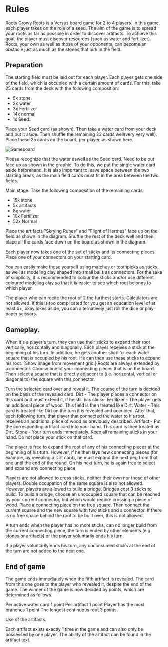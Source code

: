 # Rules

Roots Growy Roots is a Versus board game for 2 to 4 players.
In this game, each player takes on the role of a seed. The aim of the game is to spread your roots as far as possible in order to discover artifacts.
To achieve this goal, the player must discover resources (such as water and fertilizer). Roots, your own as well as those of your opponents, can become an obstacle just as much as the stones that lurk in the field.

## Preparation
The starting field must be laid out for each player.
Each player gets one side of the field, which is occupied with a certain amount of cards. For this, take 25 cards from the deck with the following composition:

 - 5x stone
 - 2x water
 - 3x Fertilizer
 - 14x normal
 - 1x Seed..

Place your Seed card (as shown). Then take a water card from your deck and put it aside. Then shuffle the remaining 23 cards well(very very well).
Place these 25 cards on the board, per player, as shown here.

![Gameboard](https://hs-furtwangen.github.io/RootsGrowyRoots/img/board_2player_en.png)

Please recognize that the water aswell as the Seed card. Need to be put face up as shown in the graphic. To do this, we put the single water card aside beforehand.
It is also important to leave space between the two starting areas, as the main field cards must fit in the area between the two fields.

Main stage:
Take the following composition of the remaining cards.

 - 15x stone
 - 5x artifacts
 - 8x water
 - 10x Fertilizer
 - 52x Normal

Place the artifacts "Skrying Runes" and "Flight of Hermes" face up on the field as shown in the diagram.
Shuffle the rest of the deck well and then place all the cards face down on the board as shown in the diagram.

Each player now takes one of the set of sticks and its connecting pieces.
Place one of your connectors on your starting card.

You can easily make these yourself using matches or toothpicks as sticks, as well as modeling clay shaped into small balls as connectors. For the sake of simplicity, it is recommended to colour the sticks and/or use different coloured modeling clay so that it is easier to see which root belongs to which player.

The player who can recite the root of 2 the furthest starts. Calculators are not allowed. If this is too complicated for you get an education level of at least b+, okay jokes aside, you can alternatively just roll the dice or play paper scissors. 

## Gameplay.

When it's a player's turn, they can use their sticks to expand their root vertically, horizontally and diagonally.
Each player receives a stick at the beginning of his turn. In addition, he gets another stick for each water square that is occupied by his root.
He can then use these sticks to expand his root.
[Show image from movement grid.]
Roots are always extended by a connector.
Choose one of your connecting pieces that is on the board. Then select a square that is directly adjacent to (i.e. horizontal, vertical or diagonal to) the square with this connector.

Turn the selected card over and reveal it.
The course of the turn is decided on the basis of the revealed card.
Dirt - The player places a connector on this card and must extend it, if he still has sticks.
Fertilizer - The player gets an additional piece of wood. This field is then treated like Dirt.
Water - This card is  treated like Dirt on the turn it is revealed and occupied. After that, each following turn, that player that connected the water to his root, receives an additional piece of wood as previously described.
Artifact - Put the corresponding artifact card into your hand. This card is then treated as Dirt.
Stone - Your turn ends immediately. Keep all remaining sticks in your hand. Do not place your stick on that card.

The player is free to expand the root of any of his connecting pieces at the beginning of his turn. However, if he then lays new connecting pieces (for example, by revealing a Dirt card), he must expand the next peg from that one until the end of the round. On his next turn, he is again free to select and expand any connecting piece.

Players are not allowed to cross sticks, neither their own nor those of other players. Double occupation of the same square is also not allowed.
However, players are allowed to build a bridge. Bridges cost 3 sticks to build. To build a bridge, choose an unoccupied square that can be reached by your current connector, but which would require crossing a piece of wood.
Place a connecting piece on the free square.
Then connect the current square and the new square with two sticks and a connector.
If there is no free space behind the root to be built over, this is not allowed.

A turn ends when the player has no more sticks, can no longer build from the current connecting piece, the turn is ended by other elements (e.g. stones or artifacts) or the player voluntarily ends his turn.

If a player voluntarily ends his turn, any unconsumed sticks at the end of the turn are not added to the next one.

## End of game
The game ends immediately when the fifth artifact is revealed. The card from this one goes to the player who revealed it, despite the end of the game.
The winner of the game is now decided by points, which are determined as follows.

Per active water card 1 point
Per artifact 1 point
Player has the most branches 1 point
The longest continuous root 3 points.

Use of the artifacts.

Each artifact exists exactly 1 time in the game and can also only be possessed by one player.
The ability of the artifact can be found in the artifact text.

